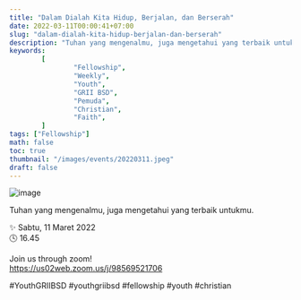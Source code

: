 ```yaml
---
title: "Dalam Dialah Kita Hidup, Berjalan, dan Berserah"
date: 2022-03-11T00:00:41+07:00
slug: "dalam-dialah-kita-hidup-berjalan-dan-berserah"
description: "Tuhan yang mengenalmu, juga mengetahui yang terbaik untukmu."
keywords:
        [
                "Fellowship",
                "Weekly",
                "Youth",
                "GRII BSD",
                "Pemuda",
                "Christian",
                "Faith",
        ]
tags: ["Fellowship"]
math: false
toc: true
thumbnail: "/images/events/20220311.jpeg"
draft: false
---
```


![image](/images/events/20220311.jpeg)

Tuhan yang mengenalmu, juga mengetahui yang terbaik untukmu.

✨ Sabtu, 11 Maret 2022\
🕓 16.45

Join us through zoom!\
https://us02web.zoom.us/j/98569521706

#YouthGRIIBSD #youthgriibsd #fellowship #youth #christian
